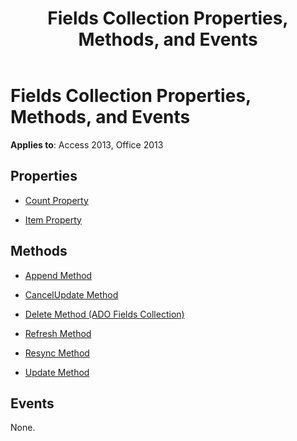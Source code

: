 ﻿---
title: Fields Collection Properties, Methods, and Events
TOCTitle: Fields Collection Properties, Methods, and Events
ms:assetid: 9b471249-e5d1-990d-fb7c-d830848d65ff
ms:mtpsurl: https://msdn.microsoft.com/library/JJ249706(v=office.15)
ms:contentKeyID: 48546566
ms.date: 09/18/2015
mtps_version: v=office.15
---

# Fields Collection Properties, Methods, and Events

**Applies to**: Access 2013, Office 2013

## Properties

- [Count Property](count-property-ado.md)

- [Item Property](item-property-ado.md)

## Methods

- [Append Method](append-method-ado.md)

- [CancelUpdate Method](cancelupdate-method-ado.md)

- [Delete Method (ADO Fields Collection)](delete-method-ado-fields-collection.md)

- [Refresh Method](refresh-method-ado.md)

- [Resync Method](resync-method-ado.md)

- [Update Method](update-method-ado.md)

## Events

None.

